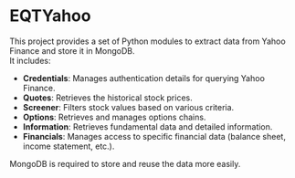 # EQTYahoo

This project provides a set of Python modules to extract data from Yahoo Finance and store it in MongoDB.  
It includes:

- **Credentials**: Manages authentication details for querying Yahoo Finance.  
- **Quotes**: Retrieves the historical stock prices.  
- **Screener**: Filters stock values based on various criteria.  
- **Options**: Retrieves and manages options chains.  
- **Information**: Retrieves fundamental data and detailed information.  
- **Financials**: Manages access to specific financial data (balance sheet, income statement, etc.).  

MongoDB is required to store and reuse the data more easily.
